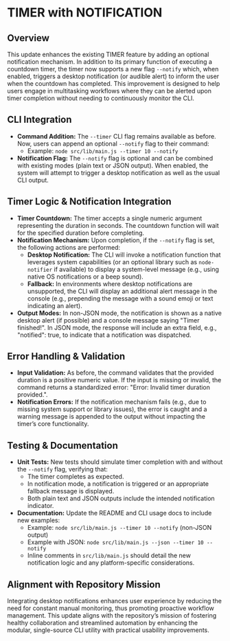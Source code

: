 # TIMER with NOTIFICATION

## Overview
This update enhances the existing TIMER feature by adding an optional notification mechanism. In addition to its primary function of executing a countdown timer, the timer now supports a new flag `--notify` which, when enabled, triggers a desktop notification (or audible alert) to inform the user when the countdown has completed. This improvement is designed to help users engage in multitasking workflows where they can be alerted upon timer completion without needing to continuously monitor the CLI.

## CLI Integration
- **Command Addition:** The `--timer` CLI flag remains available as before. Now, users can append an optional `--notify` flag to their command:
  - Example: `node src/lib/main.js --timer 10 --notify`
- **Notification Flag:** The `--notify` flag is optional and can be combined with existing modes (plain text or JSON output). When enabled, the system will attempt to trigger a desktop notification as well as the usual CLI output.

## Timer Logic & Notification Integration
- **Timer Countdown:** The timer accepts a single numeric argument representing the duration in seconds. The countdown function will wait for the specified duration before completing.
- **Notification Mechanism:** Upon completion, if the `--notify` flag is set, the following actions are performed:
  - **Desktop Notification:** The CLI will invoke a notification function that leverages system capabilities (or an optional library such as `node-notifier` if available) to display a system-level message (e.g., using native OS notifications or a beep sound).
  - **Fallback:** In environments where desktop notifications are unsupported, the CLI will display an additional alert message in the console (e.g., prepending the message with a sound emoji or text indicating an alert).
- **Output Modes:** In non-JSON mode, the notification is shown as a native desktop alert (if possible) and a console message saying "Timer finished!". In JSON mode, the response will include an extra field, e.g., "notified": true, to indicate that a notification was dispatched.

## Error Handling & Validation
- **Input Validation:** As before, the command validates that the provided duration is a positive numeric value. If the input is missing or invalid, the command returns a standardized error: "Error: Invalid timer duration provided.".
- **Notification Errors:** If the notification mechanism fails (e.g., due to missing system support or library issues), the error is caught and a warning message is appended to the output without impacting the timer’s core functionality.

## Testing & Documentation
- **Unit Tests:** New tests should simulate timer completion with and without the `--notify` flag, verifying that:
  - The timer completes as expected.
  - In notification mode, a notification is triggered or an appropriate fallback message is displayed.
  - Both plain text and JSON outputs include the intended notification indicator.
- **Documentation:** Update the README and CLI usage docs to include new examples:
  - Example: `node src/lib/main.js --timer 10 --notify` (non-JSON output)
  - Example with JSON: `node src/lib/main.js --json --timer 10 --notify`
  - Inline comments in `src/lib/main.js` should detail the new notification logic and any platform-specific considerations.

## Alignment with Repository Mission
Integrating desktop notifications enhances user experience by reducing the need for constant manual monitoring, thus promoting proactive workflow management. This update aligns with the repository’s mission of fostering healthy collaboration and streamlined automation by enhancing the modular, single-source CLI utility with practical usability improvements.